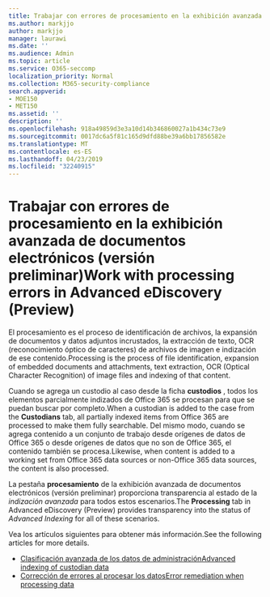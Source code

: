 ```yaml
---
title: Trabajar con errores de procesamiento en la exhibición avanzada de documentos electrónicos (versión preliminar)
ms.author: markjjo
author: markjjo
manager: laurawi
ms.date: ''
ms.audience: Admin
ms.topic: article
ms.service: O365-seccomp
localization_priority: Normal
ms.collection: M365-security-compliance
search.appverid:
- MOE150
- MET150
ms.assetid: ''
description: ''
ms.openlocfilehash: 918a49859d3e3a10d14b346860027a1b434c73e9
ms.sourcegitcommit: 0017dc6a5f81c165d9dfd88be39a6bb17856582e
ms.translationtype: MT
ms.contentlocale: es-ES
ms.lasthandoff: 04/23/2019
ms.locfileid: "32240915"
---
```

# <a name="work-with-processing-errors-in-advanced-ediscovery-preview"></a><span data-ttu-id="024c5-102">Trabajar con errores de procesamiento en la exhibición avanzada de documentos electrónicos (versión preliminar)</span><span class="sxs-lookup"><span data-stu-id="024c5-102">Work with processing errors in Advanced eDiscovery (Preview)</span></span>

<span data-ttu-id="024c5-103">El procesamiento es el proceso de identificación de archivos, la expansión de documentos y datos adjuntos incrustados, la extracción de texto, OCR (reconocimiento óptico de caracteres) de archivos de imagen e indización de ese contenido.</span><span class="sxs-lookup"><span data-stu-id="024c5-103">Processing is the process of file identification, expansion of embedded documents and attachments, text extraction, OCR (Optical Character Recognition) of image files and indexing of that content.</span></span>  

<span data-ttu-id="024c5-104">Cuando se agrega un custodio al caso desde la ficha **custodios** , todos los elementos parcialmente indizados de Office 365 se procesan para que se puedan buscar por completo.</span><span class="sxs-lookup"><span data-stu-id="024c5-104">When a custodian is added to the case from the **Custodians** tab, all partially indexed items from Office 365 are processed to make them fully searchable.</span></span>  <span data-ttu-id="024c5-105">Del mismo modo, cuando se agrega contenido a un conjunto de trabajo desde orígenes de datos de Office 365 o desde orígenes de datos que no son de Office 365, el contenido también se procesa.</span><span class="sxs-lookup"><span data-stu-id="024c5-105">Likewise, when content is added to a working set from Office 365 data sources or non-Office 365 data sources, the content is also processed.</span></span>

<span data-ttu-id="024c5-106">La pestaña **procesamiento** de la exhibición avanzada de documentos electrónicos (versión preliminar) proporciona transparencia al estado de la *indización avanzada* para todos estos escenarios.</span><span class="sxs-lookup"><span data-stu-id="024c5-106">The **Processing** tab in Advanced eDiscovery (Preview) provides transparency into the status of *Advanced Indexing* for all of these scenarios.</span></span>

<span data-ttu-id="024c5-107">Vea los artículos siguientes para obtener más información.</span><span class="sxs-lookup"><span data-stu-id="024c5-107">See the following articles for more details.</span></span>

- [<span data-ttu-id="024c5-108">Clasificación avanzada de los datos de administración</span><span class="sxs-lookup"><span data-stu-id="024c5-108">Advanced indexing of custodian data</span></span>](indexing-custodian-data.md)
- [<span data-ttu-id="024c5-109">Corrección de errores al procesar los datos</span><span class="sxs-lookup"><span data-stu-id="024c5-109">Error remediation when processing data</span></span>](error-remediation.md)
